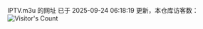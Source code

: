 IPTV.m3u 的网址 已于 2025-09-24 06:18:19 更新，本仓库访客数：![Visitor's Count](https://profile-counter.glitch.me/hero1898_tv/count.svg)
